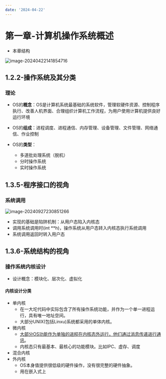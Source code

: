 ```yaml
---
date: '2024-04-22'
---
```


# 第一章-计算机操作系统概述

- 本章结构

![image-20240422141854716](https://runzblog.oss-cn-hangzhou.aliyuncs.com/postimg/202409271717415.png)

## 1.2.2-操作系统及其分类

### 理论

- OS的**概念**：OS是计算机系统最基础的系统软件，管理软硬件资源、控制程序执行、改善人机界面、合理组织计算机工作流程，为用户使用计算机提供良好运行环境

- OS的**组成**：进程调度、进程通信、内存管理、设备管理、文件管理、网络通信、作业控制

- OS的**类型**：
    - 多道批处理系统（脱机）
    - 分时操作系统
    - 实时操作系统

## 1.3.5-程序接口的视角

### 系统调用

![image-20240927230851266](https://runzblog.oss-cn-hangzhou.aliyuncs.com/postimg/202409272308402.png)

- 实现的基础是陷阱机制：从用户态陷入内核态
- 调用系统调用时(int **h)，操作系统从用户态转入内核态执行系统调用
- 系统调用返回时转入用户态

## 1.3.6-系统结构的视角

### 操作系统内核设计

- 设计概念：模块化、层次化、虚拟化

#### 内核设计分类

- 单内核
    - 在一大坨代码中实际包含了所有操作系统功能，并作为一个单一进程运行，具有唯一地址空间。
    - 大部分UNIX(包括Linxu)系统都采用的单体内核。
- 微内核
    - [大部分OS功能作为单独的进程在内核态外运行，他们通过消息传递进行通讯](blog.csdn.net/silentpebble/article/details/7941025)。
    - 内核态只有最基本、最核心的功能模块。比如IPC、虚存、调度
- 混合内核
- 外内核
    - OS本身值提供很低级的硬件操作，没有很完整的硬件抽象。
    - 用在嵌入式上